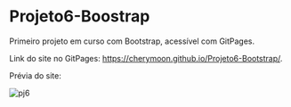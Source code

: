 # Projeto6-Boostrap
Primeiro projeto em curso com Bootstrap, acessível com GitPages.

Link do site no GitPages: https://cherymoon.github.io/Projeto6-Bootstrap/.

Prévia do site: 

![pj6](https://user-images.githubusercontent.com/47941429/75641662-bf32c480-5c17-11ea-93e5-178d0c2553a3.png)
